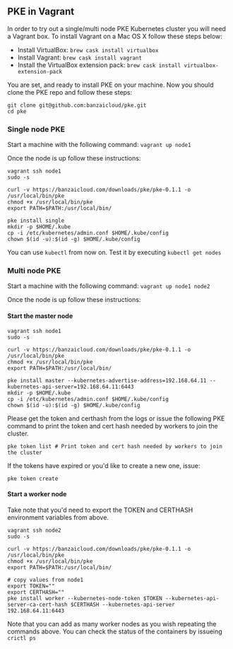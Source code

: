 ## PKE in Vagrant

In order to try out a single/multi node PKE Kubernetes cluster you will need a Vagrant box. To install Vagrant on a Mac OS X follow these steps below:

- Install VirtualBox: `brew cask install virtualbox`
- Install Vagrant: `brew cask install vagrant`
- Install the VirtualBox extension pack: `brew cask install virtualbox-extension-pack`

You are set, and ready to install PKE on your machine. Now you should clone the PKE repo and follow these steps:

```
git clone git@github.com:banzaicloud/pke.git
cd pke
```

### Single node PKE

Start a machine with the following command: `vagrant up node1`

Once the node is up follow these instructions:
```
vagrant ssh node1
sudo -s

curl -v https://banzaicloud.com/downloads/pke/pke-0.1.1 -o /usr/local/bin/pke
chmod +x /usr/local/bin/pke
export PATH=$PATH:/usr/local/bin/

pke install single
mkdir -p $HOME/.kube
cp -i /etc/kubernetes/admin.conf $HOME/.kube/config
chown $(id -u):$(id -g) $HOME/.kube/config
```

You can use `kubectl` from now on. Test it by executing `kubectl get nodes`

### Multi node PKE

Start a machine with the following command: `vagrant up node1 node2`

Once the node is up follow these instructions:

#### Start the master node

```
vagrant ssh node1  
sudo -s

curl -v https://banzaicloud.com/downloads/pke/pke-0.1.1 -o /usr/local/bin/pke
chmod +x /usr/local/bin/pke
export PATH=$PATH:/usr/local/bin/

pke install master --kubernetes-advertise-address=192.168.64.11 --kubernetes-api-server=192.168.64.11:6443 
mkdir -p $HOME/.kube
cp -i /etc/kubernetes/admin.conf $HOME/.kube/config
chown $(id -u):$(id -g) $HOME/.kube/config
```

Please get the token and certhash from the logs or issue the following PKE command to print the token and cert hash needed by workers to join the cluster.

```
pke token list # Print token and cert hash needed by workers to join the cluster
```

If the tokens have expired or you'd like to create a new one, issue:

```
pke token create
```

#### Start a worker node

Take note that you'd need to export the TOKEN and CERTHASH environment variables from above.

```
vagrant ssh node2
sudo -s

curl -v https://banzaicloud.com/downloads/pke/pke-0.1.1 -o /usr/local/bin/pke
chmod +x /usr/local/bin/pke
export PATH=$PATH:/usr/local/bin/

# copy values from node1
export TOKEN=""
export CERTHASH=""
pke install worker --kubernetes-node-token $TOKEN --kubernetes-api-server-ca-cert-hash $CERTHASH --kubernetes-api-server 192.168.64.11:6443
```

Note that you can add as many worker nodes as you wish repeating the commands above. You can check the status of the containers by issueing `crictl ps`
